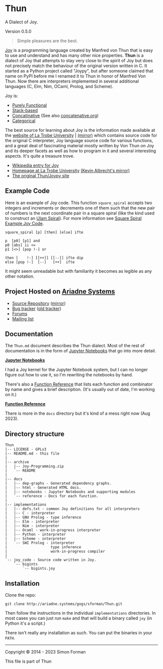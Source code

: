# Thun

A Dialect of Joy.

Version 0.5.0

> Simple pleasures are the best.

[Joy](https://en.wikipedia.org/wiki/Joy_%28programming_language%29) is a
programming language created by Manfred von Thun that is easy to use and
understand and has many other nice properties.  **Thun** is a dialect of
Joy that attempts to stay very close to the spirit of Joy but does not
precisely match the behaviour of the original version written in C.  It
started as a Python project called "Joypy", but after someone claimed
that name on PyPI before me I renamed it to Thun in honor of Manfred Von
Thun. Now there are interpreters implemented in several additional
languages (C, Elm, Nim, OCaml, Prolog, and Scheme).

Joy is:

* [Purely Functional](https://en.wikipedia.org/wiki/Purely_functional_programming)
* [Stack-based](https://en.wikipedia.org/wiki/Stack-oriented_programming_language)
* [Concatinative](https://en.wikipedia.org/wiki/Concatenative_programming_language)
  (See also [concatenative.org](http://www.concatenative.org/wiki/view/Concatenative%20language))
* [Categorical](https://joypy.osdn.io/notebooks/Categorical.html)

The best source for learning about Joy is the information made available
at the [website of La Trobe University](http://www.latrobe.edu.au/humanities/research/research-projects/past-projects/joy-programming-language)
| [(mirror)](https://www.kevinalbrecht.com/code/joy-mirror/) which
contains source code for the original C interpreter, Joy language source
code for various functions, and a great deal of fascinating material
mostly written by Von Thun on Joy and its deeper facets as well as how to
program in it and several interesting aspects.  It's quite a treasure
trove.

* [Wikipedia entry for Joy](https://en.wikipedia.org/wiki/Joy_%28programming_language%29)
* [Homepage at La Trobe University](http://www.latrobe.edu.au/humanities/research/research-projects/past-projects/joy-programming-language)
  [(Kevin Albrecht's mirror)](https://www.kevinalbrecht.com/code/joy-mirror/)
* [The original Thun/Joypy site](https://web.archive.org/web/20220411010035/https://joypy.osdn.io/)


## Example Code

Here is an example of Joy code.  This function `square_spiral` accepts
two integers and increments or decrements one of them such that the new
pair of numbers is the next coordinate pair in a square spiral (like the
kind used to construct an [Ulam Spiral](https://en.wikipedia.org/wiki/Ulam_spiral)).
For more information see [Square Spiral Example Joy Code](https://joypy.osdn.io/notebooks/Square_Spiral.html).

    square_spiral [p] [then] [else] ifte

    p  [p0] [p1] and
    p0 [abs] ii <=
    p1 [<>] [pop !-] or

    then [    !-] [[++]] [[--]] ifte dip
    else [pop !-]  [--]   [++]  ifte

It might seem unreadable but with familiarity it becomes as legible as
any other notation.


## Project Hosted on [Ariadne Systems](https://ariadne.systems/gogs/sforman/Thun)

* [Source Repository](https://ariadne.systems/gogs/sforman/Thun)
  ([mirror](https://github.com/calroc/Thun))
* [Bug tracker](https://ariadne.systems/gogs/sforman/Thun/issues)
  ([old tracker](https://osdn.net/projects/joypy/ticket/))
* [Forums](https://osdn.net/projects/joypy/forums/)
* [Mailing list](https://osdn.net/projects/joypy/lists/)


## Documentation

The `Thun.md` document describes the Thun dialect. Most of the rest of
documentation is in the form of
[Jupyter Notebooks](https://joypy.osdn.io/notebooks/index.html)
that go into more detail.

**[Jupyter Notebooks](https://joypy.osdn.io/notebooks/index.html)**

I had a Joy kernel for the Jupyter Notebook system, but I can no longer
figure out how to use it, so I'm rewriting the notebooks by hand.

There's also a [Function Reference](https://ariadne.systems/gogs/sforman/Thun/src/trunk/docs/reference/Function-Reference.md) that lists each
function and combinator by name and gives a brief description.  (It's
usually out of date, I'm working on it.)

**[Function Reference](https://ariadne.systems/gogs/sforman/Thun/src/trunk/docs/reference/Function-Reference.md)**

There is more in the `docs` directory but it's kind of a mess right now
(Aug 2023).


## Directory structure

    Thun
    |-- LICENSE - GPLv3
    |-- README.md - this file
    |
    |-- archive
    |   |-- Joy-Programming.zip
    |   `-- README
    |
    |-- docs
    |   |-- dep-graphs - Generated dependency graphs.
    |   |-- html - Generated HTML docs.
    |   |-- notebooks - Jupyter Notebooks and supporting modules
    |   `-- reference - Docs for each function.
    |
    |-- implementations
    |   |-- defs.txt - common Joy definitions for all interpreters
    |   |-- C - interpreter
    |   |-- GNU Prolog - type inference
    |   |-- Elm - interpreter
    |   |-- Nim - interpreter
    |   |-- Ocaml - work-in-progress interpreter
    |   |-- Python - interpreter
    |   |-- Scheme - interpreter
    |   `-- SWI Prolog - interpreter
    |                    type inference
    |                    work-in-progress compiler
    |
    `-- joy_code - Source code written in Joy.
        `-- bigints
            `-- bigints.joy


## Installation

Clone the repo:

    git clone http://ariadne.systems/gogs/sforman/Thun.git

Then follow the instructions in the individual `implementations`
directories.  In most cases you can just run `make` and that will build a
binary called `joy` (in Python it's a script.)

There isn't really any installation as such. You can put the binaries in
your ``PATH``.







--------------------------------------------------

Copyright © 2014 - 2023 Simon Forman

This file is part of Thun

